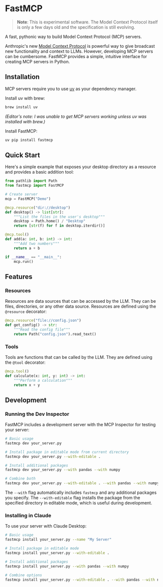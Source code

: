 # FastMCP

> **Note**: This is experimental software. The Model Context Protocol itself is only a few days old and the specification is still evolving.

A fast, pythonic way to build Model Context Protocol (MCP) servers.

Anthropic's new [Model Context Protocol](https://modelcontextprotocol.io) is powerful way to give broadcast new functionality and context to LLMs. However, developing MCP servers can be cumbersome. FastMCP provides a simple, intuitive interface for creating MCP servers in Python.

## Installation

MCP servers require you to use [uv](https://github.com/astral-sh/uv) as your dependency manager.


Install uv with brew:
```bash
brew install uv
```
*(Editor's note: I was unable to get MCP servers working unless uv was installed with brew.)*

Install FastMCP:
```bash
uv pip install fastmcp
```



## Quick Start

Here's a simple example that exposes your desktop directory as a resource and provides a basic addition tool:

```python
from pathlib import Path
from fastmcp import FastMCP

# Create server
mcp = FastMCP("Demo")

@mcp.resource("dir://desktop")
def desktop() -> list[str]:
    """List the files in the user's desktop"""
    desktop = Path.home() / "Desktop"
    return [str(f) for f in desktop.iterdir()]

@mcp.tool()
def add(a: int, b: int) -> int:
    """Add two numbers"""
    return a + b

if __name__ == "__main__":
    mcp.run()
```

## Features

### Resources

Resources are data sources that can be accessed by the LLM. They can be files, directories, or any other data source. Resources are defined using the `@resource` decorator:

```python
@mcp.resource("file://config.json")
def get_config() -> str:
    """Read the config file"""
    return Path("config.json").read_text()
```

### Tools

Tools are functions that can be called by the LLM. They are defined using the `@tool` decorator:

```python
@mcp.tool()
def calculate(x: int, y: int) -> int:
    """Perform a calculation"""
    return x + y
```

## Development

### Running the Dev Inspector

FastMCP includes a development server with the MCP Inspector for testing your server:

```bash
# Basic usage
fastmcp dev your_server.py

# Install package in editable mode from current directory
fastmcp dev your_server.py --with-editable .

# Install additional packages
fastmcp dev your_server.py --with pandas --with numpy

# Combine both
fastmcp dev your_server.py --with-editable . --with pandas --with numpy
```

The `--with` flag automatically includes `fastmcp` and any additional packages you specify. The `--with-editable` flag installs the package from the specified directory in editable mode, which is useful during development.

### Installing in Claude

To use your server with Claude Desktop:

```bash
# Basic usage
fastmcp install your_server.py --name "My Server"

# Install package in editable mode
fastmcp install your_server.py --with-editable .

# Install additional packages
fastmcp install your_server.py --with pandas --with numpy

# Combine options
fastmcp install your_server.py --with-editable . --with pandas --with numpy
```


